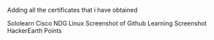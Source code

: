 Adding all the certificates that i have obtained

Sololearn
Cisco NDG Linux
Screenshot of Github Learning
Screenshot HackerEarth Points

